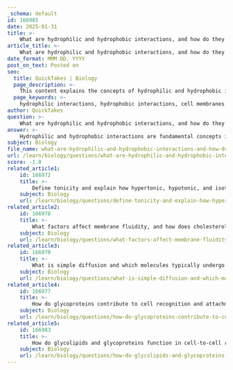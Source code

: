 ```yaml
---
_schema: default
id: 166985
date: 2025-01-31
title: >-
    What are hydrophilic and hydrophobic interactions, and how do they influence membrane structure and permeability?
article_title: >-
    What are hydrophilic and hydrophobic interactions, and how do they influence membrane structure and permeability?
date_format: MMM DD, YYYY
post_on_text: Posted on
seo:
  title: QuickTakes | Biology
  page_description: >-
    This content explains the concepts of hydrophilic and hydrophobic interactions and their crucial role in the structure, fluidity, and permeability of cell membranes, particularly focusing on the arrangement of phospholipids and the function of cholesterol.
  page_keywords: >-
    hydrophilic interactions, hydrophobic interactions, cell membranes, membrane structure, membrane permeability, phospholipid bilayer, hydrogen bonds, nonpolar molecules, lipid bilayer, membrane fluidity, cholesterol, selective permeability
author: QuickTakes
question: >-
    What are hydrophilic and hydrophobic interactions, and how do they influence membrane structure and permeability?
answer: >-
    Hydrophilic and hydrophobic interactions are fundamental concepts in biochemistry that significantly influence the structure and permeability of cell membranes.\n\n### Hydrophilic Interactions\nHydrophilic interactions occur between water and polar or charged molecules. These interactions are characterized by the ability of these molecules to form hydrogen bonds with water, making them soluble in aqueous environments. In the context of cell membranes, the hydrophilic heads of phospholipids are attracted to the surrounding water, which is crucial for maintaining the stability of the membrane structure. The hydrophilic heads typically consist of a phosphate group and are polar, allowing them to interact favorably with water molecules.\n\n### Hydrophobic Interactions\nConversely, hydrophobic interactions involve the repulsion between water and nonpolar molecules. Nonpolar molecules, such as the fatty acid tails of phospholipids, do not interact favorably with water and tend to aggregate to minimize their exposure to it. This behavior leads to the formation of a hydrophobic core within the lipid bilayer of the cell membrane, where the hydrophobic tails face inward, away from the aqueous environment.\n\n### Influence on Membrane Structure\nThe combination of hydrophilic and hydrophobic interactions is crucial for the formation of the phospholipid bilayer, which serves as the basic structure of cell membranes. In an aqueous environment, phospholipids spontaneously arrange themselves into a bilayer with:\n\n- **Hydrophilic Heads**: Facing the external aqueous environment and the cytoplasm, providing stability and interaction with the surrounding water.\n- **Hydrophobic Tails**: Shielded from water, forming a hydrophobic core that acts as a barrier to the passage of water-soluble substances, such as ions and polar molecules.\n\nThis arrangement not only creates a stable membrane structure but also contributes to the selective permeability of the membrane, allowing it to regulate the movement of substances in and out of the cell.\n\n### Membrane Fluidity and Permeability\nThe fluidity of the membrane is also influenced by the presence of cholesterol and the types of fatty acids in the phospholipid tails. Cholesterol molecules interspersed within the bilayer help to maintain membrane fluidity, preventing it from becoming too rigid or too fluid. This fluid mosaic model of the membrane allows for the movement of proteins and lipids within the layer, facilitating various cellular functions.\n\nIn summary, hydrophilic and hydrophobic interactions are essential for the formation and function of cell membranes. They dictate the arrangement of phospholipids into a bilayer, influence membrane fluidity, and contribute to the selective permeability that is vital for cellular homeostasis.
subject: Biology
file_name: what-are-hydrophilic-and-hydrophobic-interactions-and-how-do-they-influence-membrane-structure-and-permeability.md
url: /learn/biology/questions/what-are-hydrophilic-and-hydrophobic-interactions-and-how-do-they-influence-membrane-structure-and-permeability
score: -1.0
related_article1:
    id: 166972
    title: >-
        Define tonicity and explain how hypertonic, hypotonic, and isotonic solutions affect animal and plant cells.
    subject: Biology
    url: /learn/biology/questions/define-tonicity-and-explain-how-hypertonic-hypotonic-and-isotonic-solutions-affect-animal-and-plant-cells
related_article2:
    id: 166978
    title: >-
        What factors affect membrane fluidity, and how does cholesterol act as a fluidity buffer?
    subject: Biology
    url: /learn/biology/questions/what-factors-affect-membrane-fluidity-and-how-does-cholesterol-act-as-a-fluidity-buffer
related_article3:
    id: 166970
    title: >-
        What is simple diffusion and which molecules typically undergo this process?
    subject: Biology
    url: /learn/biology/questions/what-is-simple-diffusion-and-which-molecules-typically-undergo-this-process
related_article4:
    id: 166977
    title: >-
        How do glycoproteins contribute to cell recognition and attachment functions?
    subject: Biology
    url: /learn/biology/questions/how-do-glycoproteins-contribute-to-cell-recognition-and-attachment-functions
related_article5:
    id: 166983
    title: >-
        How do glycolipids and glycoproteins function in cell-to-cell recognition and signaling?
    subject: Biology
    url: /learn/biology/questions/how-do-glycolipids-and-glycoproteins-function-in-celltocell-recognition-and-signaling
---
```


&nbsp;